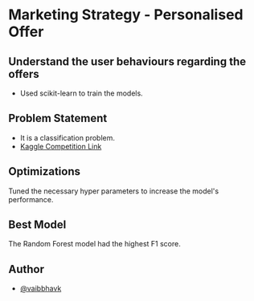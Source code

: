 # Marketing Strategy - Personalised Offer

## Understand the user behaviours regarding the offers

- Used scikit-learn to train the models.

## Problem Statement

- It is a classification problem.
- [Kaggle Competition Link](https://www.kaggle.com/competitions/marketing-strategy-personalised-offer/overview)

## Optimizations

Tuned the necessary hyper parameters to increase the model's performance.

## Best Model

The Random Forest model had the highest F1 score.

## Author

- [@vaibbhavk](https://www.github.com/vaibbhavk)
